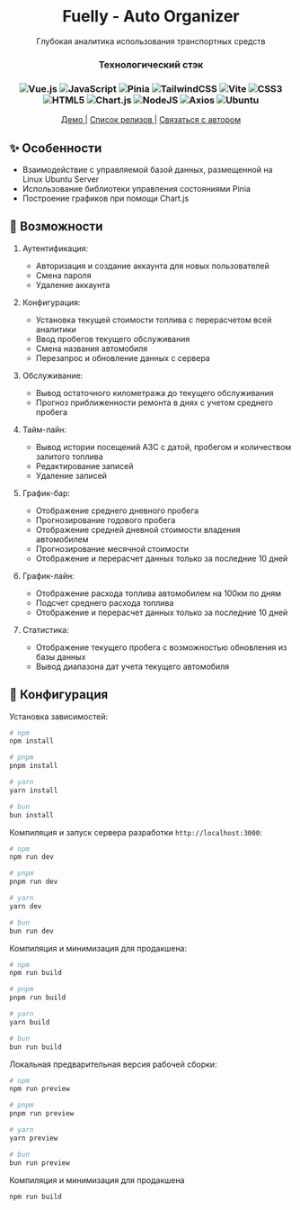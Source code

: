 
<p align="center">
  <img alt="" src="./public/car.ico">
</p>


<h1 align="center">Fuelly - Auto Organizer</h1>
<p align="center">Глубокая аналитика использования транспортных средств</p>



<h3 align="center">Технологический стэк</h3>
<div align="center">

### ![Vue.js](https://img.shields.io/badge/vuejs-%2335495e.svg?style=for-the-badge&logo=vuedotjs&logoColor=%234FC08D)  ![JavaScript](https://img.shields.io/badge/javascript-%23323330.svg?style=for-the-badge&logo=javascript&logoColor=%23F7DF1E)  ![Pinia](https://img.shields.io/badge/Pinia-0d121b?style=for-the-badge)  ![TailwindCSS](https://img.shields.io/badge/tailwindcss-%2338B2AC.svg?style=for-the-badge&logo=tailwind-css&logoColor=white)  ![Vite](https://img.shields.io/badge/vite-%23646CFF.svg?style=for-the-badge&logo=vite&logoColor=white)  ![CSS3](https://img.shields.io/badge/css3-%231572B6.svg?style=for-the-badge&logo=css3&logoColor=white)  ![HTML5](https://img.shields.io/badge/html5-%23E34F26.svg?style=for-the-badge&logo=html5&logoColor=white)  ![Chart.js](https://img.shields.io/badge/chart.js-F5788D.svg?style=for-the-badge&logo=chart.js&logoColor=white) ![NodeJS](https://img.shields.io/badge/node.js-6DA55F?style=for-the-badge&logo=node.js&logoColor=white) ![Axios](https://img.shields.io/badge/AXIOS-0d121b?style=for-the-badge) ![Ubuntu](https://img.shields.io/badge/Ubuntu-E95420?style=for-the-badge&logo=ubuntu&logoColor=white)
</div>




<p align="center">
  <a href="https://dexone.github.io/Fuelly/" alt="demo" >
    Демо
  </a>
  |
  <a href="https://github.com/Dexone/Fuelly/releases" alt="releases" >
    Список релизов
  </a>
    |
  <a href="https://t.me/mrtynnvv" alt="telegram" >
    Связаться с автором
  </a>
</p>





## ✨ Особенности

- Взаимодействие с управляемой базой данных, размещенной на Linux Ubuntu Server
- Использование библиотеки управления состояниями Pinia
- Построение графиков при помощи Chart.js


## 🚀 Возможности

1. Аутентификация:
   - Авторизация и создание аккаунта для новых пользователей
   - Смена пароля
   - Удаление аккаунта

2. Конфигурация:
   - Установка текущей стоимости топлива с перерасчетом всей аналитики
   - Ввод пробегов текущего обслуживания
   - Смена названия автомобиля
   - Перезапрос и обновление данных с сервера

3. Обслуживание:
   - Вывод остаточного километража до текущего обслуживания
   - Прогноз приближенности ремонта в днях с учетом среднего пробега

4. Тайм-лайн:
   - Вывод истории посещений АЗС с датой, пробегом и количеством залитого топлива
   - Редактирование записей
   - Удаление записей

5. График-бар:
   - Отображение среднего дневного пробега
   - Прогнозирование годового пробега
   - Отображение средней дневной стоимости владения автомобилем
   - Прогнозирование месячной стоимости
   - Отображение и перерасчет данных только за последние 10 дней

6. График-лайн:
   - Отображение расхода топлива автомобилем на 100км по дням
   - Подсчет среднего расхода топлива
   - Отображение и перерасчет данных только за последние 10 дней

6. Статистика:
   - Отображение текущего пробега с возможностью обновления из базы данных
   - Вывод диапазона дат учета текущего автомобиля

## 🔧 Конфигурация

Установка зависимостей:

```bash
# npm
npm install

# pnpm
pnpm install

# yarn
yarn install

# bun
bun install
```

Компиляция и запуск сервера разработки `http://localhost:3000`:

```bash
# npm
npm run dev

# pnpm
pnpm run dev

# yarn
yarn dev

# bun
bun run dev
```

Компиляция и минимизация для продакшена:

```bash
# npm
npm run build

# pnpm
pnpm run build

# yarn
yarn build

# bun
bun run build
```

Локальная предварительная версия рабочей сборки:

```bash
# npm
npm run preview

# pnpm
pnpm run preview

# yarn
yarn preview

# bun
bun run preview
```

<!-- Compiles and minifies for production (Компилирует и минимизирует для продакшена) -->
Компиляция и минимизация для продакшена
```
npm run build
```
